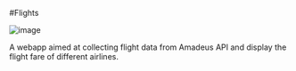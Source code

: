 #Flights

![image](https://github.com/jainansal/flights-backend/assets/77397218/da5421b5-bbfe-4d3a-a334-7b1e565afac8)

A webapp aimed at collecting flight data from Amadeus API and display the flight fare of different airlines.
